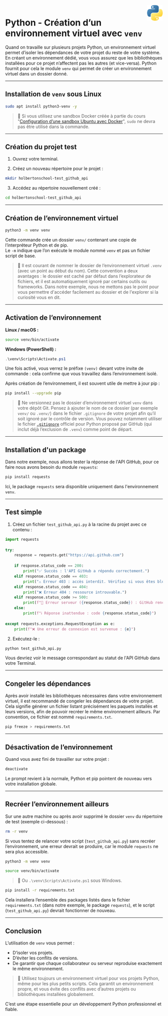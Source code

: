 <img height="50px" align="right" src="https://raw.githubusercontent.com/fchavonet/fchavonet/main/assets/images/logo-python.png" alt="Python logo">

# Python - Création d’un environnement virtuel avec `venv`

Quand on travaille sur plusieurs projets Python, un environnement virtuel permet d’isoler les dépendances de votre projet du reste de votre système. En créant un environnement dédié, vous vous assurez que les bibliothèques installées pour ce projet n’affectent pas les autres (et vice-versa). Python fournit pour cela le module `venv` qui permet de créer un environnement virtuel dans un dossier donné.

---

## Installation de `venv` sous Linux

```bash
sudo apt install python3-venv -y
```

> 📌 Si vous utilisez une sandbox Docker créée à partie du cours "[Configuration d’une sandbox Ubuntu avec Docker](https://github.com/fchavonet/holbertonschool-concepts/blob/main/miscellaneous/mac-001-configuration_d_une_sandbox_ubuntu_avec_docker.md)", `sudo` ne devra pas être utilisé dans la commande.

---

## Création du projet test

1. Ouvrez votre terminal.

2. Créez un nouveau répertoire pour le projet :

```bash
mkdir holbertonschool-test_github_api
```

3. Accédez au répertoire nouvellement créé :

```bash
cd holbertonschool-test_github_api
```

---

## Création de l’environnement virtuel

```bash
python3 -m venv venv
```

Cette commande crée un dossier `venv/` contenant une copie de l’interpréteur Python et de pip.
<br>
Le `-m` indique que l’on exécute le module nommé `venv` et pas un fichier script de base.


> 📌 Il est courant de nommer le dossier de l’environnement virtuel `.venv` (avec un point au début du nom). Cette convention a deux avantages : le dossier est caché par défaut dans l’explorateur de fichiers, et il est automatiquement ignoré par certains outils ou frameworks. Dans notre exemple, nous ne mettons pas le point pour vous permettre d'accéder facilement au dossier et de l'explorer si la curiosité vous en dit.

---

## Activation de l’environnement

**Linux / macOS :**

```bash
source venv/bin/activate
```

**Windows (PowerShell) :**


```powershell
.\venv\Scripts\Activate.ps1
```

Une fois activé, vous verrez le préfixe `(venv)` devant votre invite de commande : cela confirme que vous travaillez dans l’environnement isolé.

Après création de l’environnement, il est souvent utile de mettre à jour pip :

```bash
pip install --upgrade pip
```

> 📌 Ne versionnez pas le dossier d’environnement virtuel `venv` dans votre dépôt Git. Pensez à ajouter le nom de ce dossier (par exemple `venv/` ou `.venv/`) dans le fichier `.gitignore` de votre projet afin qu’il soit ignoré par le contrôle de version. Vous pouvez notamment utiliser le fichier [`.gitignore`](https://github.com/github/gitignore/blob/main/Python.gitignore) officiel pour Python proposé par GitHub (qui inclut déjà l’exclusion de `.venv`) comme point de départ.

---

## Installation d'un package

Dans notre exemple, nous allons tester la réponse de l'API GitHub, pour ce faire nous avons besoin du module `requests`:

```bash
pip install requests
```

Ici, le package `requests` sera disponible uniquement dans l'environnement `venv`.

---

## Test simple

1. Créez un fichier `test_github_api.py` à la racine du projet avec ce contenu :

```python
import requests

try:
    response = requests.get("https://api.github.com")

    if response.status_code == 200:
        print("✅ Succès : l'API GitHub a répondu correctement.")
    elif response.status_code == 403:
        print("⚠️ Erreur 403 : accès interdit. Vérifiez si vous êtes bloqué ou rate limité.")
    elif response.status_code == 404:
        print("❌ Erreur 404 : ressource introuvable.")
    elif response.status_code >= 500:
        print(f"🚨 Erreur serveur ({response.status_code}) : GitHub rencontre un problème.")
    else:
        print(f"ℹ️ Réponse inattendue : code {response.status_code}")

except requests.exceptions.RequestException as e:
    print(f"❌ Une erreur de connexion est survenue : {e}")
```

2. Exécutez-le :

```bash
python test_github_api.py
```

Vous devriez voir le message correspondant au statut de l'API GitHub dans votre Terminal.

---

## Congeler les dépendances

Après avoir installé les bibliothèques nécessaires dans votre environnement virtuel, il est recommandé de congeler les dépendances de votre projet. Cela signifie générer un fichier listant précisément les paquets installés et leurs versions, afin de pouvoir recréer le même environnement ailleurs. Par convention, ce fichier est nommé `requirements.txt`.

```bash
pip freeze > requirements.txt
```

---

## Désactivation de l’environnement

Quand vous avez fini de travailler sur votre projet :

```bash
deactivate
```

Le prompt revient à la normale, Python et pip pointent de nouveau vers votre installation globale.

---

## Recréer l’environnement ailleurs

Sur une autre machine ou après avoir supprimé le dossier `venv` du répertoire de test (exemple ci-dessous) :

```bash
rm -r venv
```

Si vous tentez de relancer votre script (`test_github_api.py`) sans recréer l’environnement, une erreur devrait se produire, car le module `requests` ne sera plus accessible.

```bash
python3 -m venv venv
```

```bash
source venv/bin/activate
```

> 📌 Ou `.\venv\Scripts\Activate.ps1` sous Windows.

```bash
pip install -r requirements.txt
```

Cela installera l’ensemble des packages listés dans le fichier `requirements.txt` (dans notre exemple, le package `requests`), et le script (`test_github_api.py`) devrait fonctionner de nouveau.

---

## Conclusion

L’utilisation de `venv` vous permet :

- D’isoler vos projets.
- D’éviter les conflits de versions.
- De garantir que chaque collaborateur ou serveur reproduise exactement le même environnement.

> 📌 Utilisez toujours un environnement virtuel pour vos projets Python, même pour les plus petits scripts. Cela garantit un environnement propre, et vous évite des conflits avec d’autres projets ou bibliothèques installées globalement.

C’est une étape essentielle pour un développement Python professionnel et fiable.
